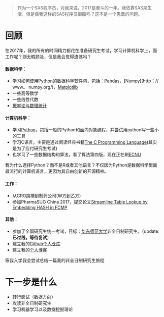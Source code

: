 > 作为一个SAS程序员，对我来说，2017是奋斗的一年。我依靠SAS来生活，但是像我这样的SAS程序员很酷吗？这不是一个愚蠢的问题。


# 回顾
在2017年，我的所有的时间精力都花在准备研究生考试，学习计算机科学上，而工作呢？则无暇顾及，但是我会觉得遗憾吗？

#### 数据科学：
* 学习如何使用[Python](https://www.python.org/)的数据科学软件包，包括：[Pandas](https://pandas.pydata.org/)，[Numpy](http：// www。 numpy.org/)，[Matplotlib](https://matplotlib.org/)
* 一些高等数学
* 一些线性代数
* [概率论与数理统计](https://book.douban.com/subject/2285151/)

#### 计算机科学：
* 学习[Python](https://www.python.org/)，包括一般的Python和面向对象编程，并尝试用python写一些小的工具
* 学习C语言，主要是通过阅读经典书籍[The C Programming Language](https://book.douban.com/subject/1236999/)(其实是为了应付研究生考试)
* 也学习了一些数据结构和算法，看了算法第四版，现在正在刷[ECNU](http://acm.ecnu.edu.cn/problem/)

我为什么选择Python？而不是R或者其他语言？不仅因为Python是数据科学里面最流行的计算机语言，更因为其自由创新的开源精神。

#### 工作：
* 从CRO跳槽到制药公司(甲方到乙方)
* 参加PharmaSUG China 2017，提交论文[Streamline Table Lookup by Embedding HASH in FCMP](http://www.lexjansen.com/pharmasug-cn/2017/AD/PharmaSUG-China-2017-AD02.pdf)

#### 其他：
* 参加了全国研究生统一考试，目标：[华东师范大学](http://www.ecnu.edu.cn/)非全日制研究生。（update: **已过线，等待复试**）
* 建立我的[Github个人仓库](https://github.com/77QingLiu)
* 建立我的[个人博客](http://77qingliu.com/)

等我入学我会尝试总结一篇我的非全日制研究生旅程

# 下一步是什么
* 转行面试（数据方向）
* 攻读非全日制研究生
* 学习机器学习以及数据挖掘理论
